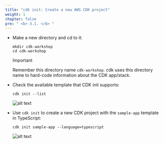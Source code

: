 ```yaml
---
title: "cdk init: Create a new AWS CDK project"
weight: 1
chapter: false
pre: " <b> 3.1. </b> "
---
```


- Make a new directory and cd to it:

  ```shell
  mkdir cdk-workshop
  cd cdk-workshop
  ```

  > [!IMPORTANT]
  > Remember this directory name `cdk-workshop`. cdk uses this directory name to hard-code information about the CDK app/stack.

- Check the available template that CDK init supports:

  ```shell
  cdk init --list
  ```

  ![alt text](/images/workshop-4/cdk--init--list-templates.png)

- Use `cdk init` to create a new CDK project with the `sample-app` template in TypeScript:

  ```shell
  cdk init sample-app --language=typescript
  ```

  ![alt text](/images/workshop-4/cdk--init--sample-app.png)
